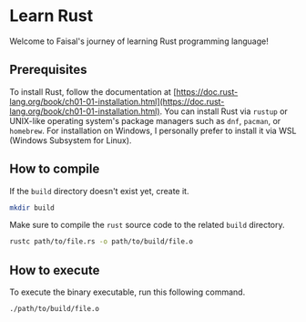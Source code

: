 # Learn Rust

Welcome to Faisal's journey of learning Rust programming language!

## Prerequisites

To install Rust, follow the documentation at [https://doc.rust-lang.org/book/ch01-01-installation.html](https://doc.rust-lang.org/book/ch01-01-installation.html). You can install Rust via `rustup` or UNIX-like operating system's package managers such as `dnf`, `pacman`, or `homebrew`. For installation on Windows, I personally prefer to install it via WSL (Windows Subsystem for Linux).

## How to compile

If the `build` directory doesn't exist yet, create it.

```bash
mkdir build
```

Make sure to compile the `rust` source code to the related `build` directory.

```bash
rustc path/to/file.rs -o path/to/build/file.o
```

## How to execute

To execute the binary executable, run this following command.

```bash
./path/to/build/file.o
```

